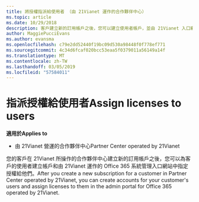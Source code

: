 ```yaml
---
title: 將授權指派給使用者 （由 21Vianet 運作的合作夥伴中心）
ms.topic: article
ms.date: 10/29/2018
description: 客戶建立新的訂用帳戶之後，您可以建立使用者帳戶，並由 21Vianet 入口網站您 Office 365 中將授權指派給特定使用者。
author: MaggiePucciEvans
ms.author: evansma
ms.openlocfilehash: c79e2dd52440f19bc09d530a98448f0f778ef771
ms.sourcegitcommit: 4c34d6fcaf020bcc53eaa5f0379011a56149a14f
ms.translationtype: MT
ms.contentlocale: zh-TW
ms.lasthandoff: 03/05/2019
ms.locfileid: "57584011"
---
```

# <a name="assign-licenses-to-users"></a><span data-ttu-id="74fe9-103">指派授權給使用者</span><span class="sxs-lookup"><span data-stu-id="74fe9-103">Assign licenses to users</span></span>

<span data-ttu-id="74fe9-104">**適用於**</span><span class="sxs-lookup"><span data-stu-id="74fe9-104">**Applies to**</span></span>

-   <span data-ttu-id="74fe9-105">由 21Vianet 營運的合作夥伴中心</span><span class="sxs-lookup"><span data-stu-id="74fe9-105">Partner Center operated by 21Vianet</span></span>


<span data-ttu-id="74fe9-106">您的客戶在 21Vianet 所操作的合作夥伴中心建立新的訂用帳戶之後，您可以為客戶的使用者建立帳戶和由 21Vianet 運作的 Office 365 系統管理入口網站中指定授權給他們。</span><span class="sxs-lookup"><span data-stu-id="74fe9-106">After you create a new subscription for a customer in Partner Center operated by 21Vianet, you can create accounts for your customer's users and assign licenses to them in the admin portal for Office 365 operated by 21Vianet.</span></span> 


